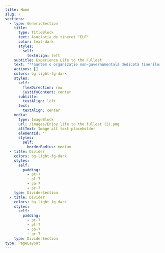 ```yaml
---
title: Home
slug: /
sections:
  - type: GenericSection
    title:
      type: TitleBlock
      text: Asociația de tineret "ELF"
      color: text-dark
      styles:
        self:
          textAlign: left
    subtitle: Experience Life to the Fullest
    text: "**Suntem o organizație non-guvernamentală dedicată tinerilor și avem un scop clar: să creăm un mediu în care fiecare dintre voi să-și dezvolte potențialul și să devină cea mai bună versiune a sa! \U0001F31F**\n\n**Cu ce ne ocupăm?**\n\n*   **Educație nonformală \U0001F4DA**: Credem că învățarea nu se întâmplă doar în sălile de clasă. Prin activități creative și interactive, vă oferim noi perspective și abilități esențiale pentru viață.\n\n*   **Îmbogățirea comunității \U0001F331**: Suntem aici pentru a face o diferență în comunitatea noastră, prin proiecte și inițiative care aduc oamenii împreună și construiesc legături puternice.\n\n*   **Interculturalitate \U0001F30D**: Promovăm diversitatea și dialogul între culturi, pentru că știm cât de important este să înțelegem și să respectăm diferitele perspective ale celor din jurul nostru.\n\n**Ce ne propunem?**\n\nVrem să fim un spațiu deschis pentru toți tinerii care doresc să învețe, să crească și să contribuie la o lume mai bună.\n\n**Încurajăm spiritul civic \U0001F91D** prin voluntariat și educația în spirit european \U0001F1EA\U0001F1FA, pentru ca împreună să construim un viitor mai luminos.\n\nTe invităm să ne urmărești și să te implici! ✨ Alătură-te nouă și împreună vom face lucruri extraordinare.\n\n**Îndrăznește să fii altfel! \U0001F680**\n\n\n\n"
    actions: []
    colors: bg-light-fg-dark
    styles:
      self:
        flexDirection: row
        justifyContent: center
      subtitle:
        textAlign: left
      text:
        textAlign: center
    media:
      type: ImageBlock
      url: /images/Enjoy life to the fullest (3).png
      altText: Image alt text placeholder
      elementId: ''
      styles:
        self:
          borderRadius: medium
  - title: Divider
    colors: bg-light-fg-dark
    styles:
      self:
        padding:
          - pt-7
          - pl-7
          - pb-7
          - pr-7
    type: DividerSection
  - title: Divider
    colors: bg-light-fg-dark
    styles:
      self:
        padding:
          - pt-7
          - pl-7
          - pb-7
          - pr-7
    type: DividerSection
type: PageLayout
---
```

